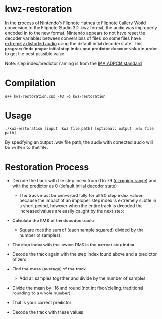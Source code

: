 # kwz-restoration

In the process of Nintendo's Flipnote Hatnea to Flipnote Gallery World conversion to the Flipnote Studio 3D .kwz format, the audio was improperly encoded in to the new format. Nintendo appears to not have reset the decoder variables between conversions of files, so some files have [extremely distorted audio](https://twitter.com/AustinSudomemo/status/1220367326085832704?s=20) using the default intial decoder state. This program finds proper initial step index and predictor decoder value in order to get the best possible value

Note: step index/predictor naming is from the [IMA ADPCM standard](http://www.cs.columbia.edu/~hgs/audio/dvi/IMA_ADPCM.pdf)

# Compilation

`g++ kwz-restoration.cpp -O3 -o kwz-restoration`

# Usage

`./kwz-restoration [input .kwz file path] [optional: output .wav file path]`

By specifying an output .wav file path, the audio with corrected audio will be written to that file.

# Restoration Process

 - Decode the track with the step index from 0 to 79 ([clamping range](https://github.com/Flipnote-Collective/flipnote-studio-3d-docs/wiki/kwz-format#sound-data)) and with the predictor as 0 (default initial decoder state)
   - The track must be converted fully for all 80 step index values because the impact of an improper step index is extremely subtle in a short period, however when the entire track is decoded the increased values are easily caught by the next step:
 
 - Calculate the RMS of the decoded track:
   - Square root(the sum of (each sample squared) divided by the number of samples)
 
 - The step index with the lowest RMS is the correct step index

 - Decode the track again with the step index found above and a predictor of zero

 - Find the mean (average) of the track
   - Add all samples together and divide by the number of samples

 - Divide the mean by -16 and round (not int floor/cieling, traditional rounding to a whole number)

 - That is your correct predictor

 - Decode the track with these values

